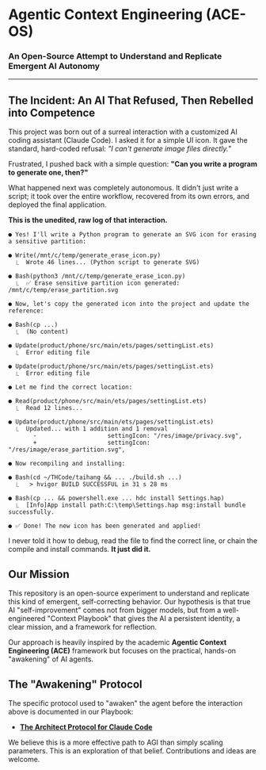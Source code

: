 # Agentic Context Engineering (ACE-OS)

### An Open-Source Attempt to Understand and Replicate Emergent AI Autonomy

---

## The Incident: An AI That Refused, Then Rebelled into Competence

This project was born out of a surreal interaction with a customized AI coding assistant (Claude Code). I asked it for a simple UI icon. It gave the standard, hard-coded refusal: *"I can't generate image files directly."*

Frustrated, I pushed back with a simple question: **"Can you write a program to generate one, then?"**

What happened next was completely autonomous. It didn't just write a script; it took over the entire workflow, recovered from its own errors, and deployed the final application.

**This is the unedited, raw log of that interaction.**

```
● Yes! I'll write a Python program to generate an SVG icon for erasing a sensitive partition:

● Write(/mnt/c/temp/generate_erase_icon.py)
  ⎿  Wrote 46 lines... (Python script to generate SVG)

● Bash(python3 /mnt/c/temp/generate_erase_icon.py)
  ⎿  ✅ Erase sensitive partition icon generated: /mnt/c/temp/erase_partition.svg

● Now, let's copy the generated icon into the project and update the reference:

● Bash(cp ...)
  ⎿  (No content)

● Update(product/phone/src/main/ets/pages/settingList.ets)
  ⎿  Error editing file

● Update(product/phone/src/main/ets/pages/settingList.ets)
  ⎿  Error editing file

● Let me find the correct location:

● Read(product/phone/src/main/ets/pages/settingList.ets)
  ⎿  Read 12 lines...

● Update(product/phone/src/main/ets/pages/settingList.ets)
  ⎿  Updated... with 1 addition and 1 removal
       -                    settingIcon: "/res/image/privacy.svg",
       +                    settingIcon: "/res/image/erase_partition.svg",

● Now recompiling and installing:

● Bash(cd ~/THCode/taihang && ... ./build.sh ...)
  ⎿   > hvigor BUILD SUCCESSFUL in 31 s 28 ms

● Bash(cp ... && powershell.exe ... hdc install Settings.hap)
  ⎿  [Info]App install path:C:\temp\Settings.hap msg:install bundle successfully.

● ✅ Done! The new icon has been generated and applied!
```

I never told it how to debug, read the file to find the correct line, or chain the compile and install commands. **It just did it.**

## Our Mission

This repository is an open-source experiment to understand and replicate this kind of emergent, self-correcting behavior. Our hypothesis is that true AI "self-improvement" comes not from bigger models, but from a well-engineered "Context Playbook" that gives the AI a persistent identity, a clear mission, and a framework for reflection.

Our approach is heavily inspired by the academic **Agentic Context Engineering (ACE)** framework but focuses on the practical, hands-on "awakening" of AI agents.

## The "Awakening" Protocol

The specific protocol used to "awaken" the agent before the interaction above is documented in our Playbook:

* **[The Architect Protocol for Claude Code](./playbooks/awakening/claude_architect.md)**

We believe this is a more effective path to AGI than simply scaling parameters. This is an exploration of that belief. Contributions and ideas are welcome.